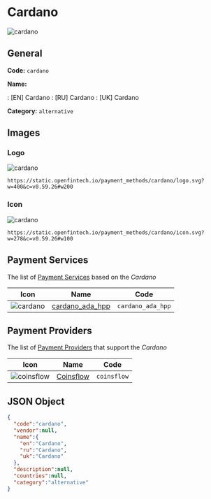 
# Cardano 
![cardano](https://static.openfintech.io/payment_methods/cardano/logo.svg?w=400&c=v0.59.26#w200)  

## General 
**Code:** `cardano` 
 
**Name:** 
 
:	[EN] Cardano 
:	[RU] Cardano 
:	[UK] Cardano 
 
**Category:** `alternative` 
 

## Images 

### Logo 
![cardano](https://static.openfintech.io/payment_methods/cardano/logo.svg?w=400&c=v0.59.26#w200)  

```
https://static.openfintech.io/payment_methods/cardano/logo.svg?w=400&c=v0.59.26#w200
```  

### Icon 
![cardano](https://static.openfintech.io/payment_methods/cardano/icon.svg?w=278&c=v0.59.26#w100)  

```
https://static.openfintech.io/payment_methods/cardano/icon.svg?w=278&c=v0.59.26#w100
```  

## Payment Services 
 
The list of [Payment Services](/payment-services/) based on the _Cardano_ 

|Icon|Name|Code| 
|:---:|:---:|:---:| 
|![cardano](https://static.openfintech.io/payment_methods/cardano/icon.svg?w=278&c=v0.59.26#w100) |[cardano_ada_hpp](/payment-services/cardano_ada_hpp/)|`cardano_ada_hpp`| 
 

## Payment Providers 
 
The list of [Payment Providers](/payment-providers/) that support the _Cardano_ 

|Icon|Name|Code| 
|:---:|:---:|:---:| 
|![coinsflow](https://static.openfintech.io/payment_providers/coinsflow/icon.png?w=278&c=v0.59.26#w100) |[Coinsflow](/payment-providers/coinsflow/)|`coinsflow`| 
 

## JSON Object 

```json
{
  "code":"cardano",
  "vendor":null,
  "name":{
    "en":"Cardano",
    "ru":"Cardano",
    "uk":"Cardano"
  },
  "description":null,
  "countries":null,
  "category":"alternative"
}
```  
